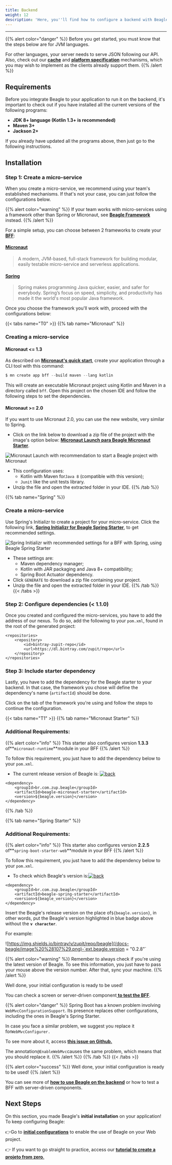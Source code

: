 ```yaml
---
title: Backend
weight: 12
description: 'Here, you''ll find how to configure a backend with Beagle.'
---
```


---

{{% alert color="danger" %}}
Before you get started, you must know that the steps below are for JVM languages. 

For other languages, your server needs to serve JSON following our API. Also, check out our [**cache**](../../../../../../../../resources/cache/) and [**platform specification**](../../../../../../../../resources/components/platform-sorting) mechanisms, which you may wish to implement as the clients already support them.
{{% /alert %}}

## Requirements 

Before you integrate Beagle to your application to run it on the backend, it's important to check out if you have installed all the current versions of the following programs:

* **JDK 8+ language \(Kotlin 1.3+ is recommended\)**
* **Maven 3+**
* **Jackson 2+**

If you already have updated all the programs above, then just go to the following instructions.

## Installation

### Step 1: Create a micro-service

When you create a micro-service, we recommend using your team's established mechanisms. If that's not your case, you can just follow the configurations below. 

{{% alert color="warning" %}}
If your team works with micro-services using a framework other than Spring or Micronaut, see [**Beagle Framework**](../../../../../../../resources/customization/beagle-for-backend/) instead.
{{% /alert %}}

For a simple setup, you can choose between 2 frameworks to create your [**BFF**](../../../../../../principais-conceitos#backend-for-frontend): 

#### [Micronaut](https://micronaut.io/) 

> A modern, JVM-based, full-stack framework for building modular, easily testable micro-service and serverless applications.

#### [Spring](https://spring.io/)

> Spring makes programming Java quicker, easier, and safer for everybody. Spring’s focus on speed, simplicity, and productivity has made it the world's most popular Java framework.

Once you choose the framework you'll work with, proceed with the configurations below:

{{< tabs name="T0" >}}
{{% tab name="Micronaut" %}}
### Creating a micro-service

#### Micronaut &lt;= 1.3

As described on [**Micronaut's quick start**](https://docs.micronaut.io/1.3.3/guide/index.html#quickStart), create your application through a CLI tool with this command: 

```kotlin
$ mn create app bff --build maven --lang kotlin
```

This will create an executable Micronaut project using Kotlin and Maven in a directory called `bff`. Open this project on the chosen IDE and follow the following steps to set the dependencies.

#### Micronaut &gt;= 2.0

If you want to use Micronaut 2.0, you can use the new website, very similar to Spring. 

* Click on the link below to download a zip file of the project with the image's option below:  [**Micronaut Launch para Beagle Micronaut Starter**](https://launch.micronaut.io/create/DEFAULT/com.example.bff?lang=kotlin&build=maven&test=junit&javaVersion=JDK_8).

![Micronaut Launch with recommendation to start a Beagle project with Micronaut](/docs-beagle/image%20%28108%29.png)

* This configuration uses: 
  * Kotlin with Maven for`Java 8` \(compatible with this version\);
  * `Junit` like the unit tests library. 
* Unzip the file and open the extracted folder in your IDE.
{{% /tab %}}

{{% tab name="Spring" %}}
### Create a micro-service

Use Spring's Initializr to create a project for your micro-service. Click the following link, [**Spring Initializr for Beagle Spring Starter**](https://start.spring.io/#!type=maven-project&language=kotlin&packaging=jar&jvmVersion=1.8&groupId=com.example&artifactId=bff&name=bff&description=Demo%20project%20for%20Beagle%20BFF%20using%20Spring%20Boot&packageName=com.example.bff&dependencies=actuator),  to get recommended settings.

![Spring Initializr with recommended settings for a BFF with Spring, using Beagle Spring Starter](/docs-beagle/image%20%288%29.png)

* These settings are: 
  * Maven dependency manager;
  * Kotlin with JAR packaging and Java 8+ compatibility;
  * Spring Boot Actuator dependency.
* Click `GENERATE` to download a zip file containing your project.
* Unzip the file and open the extracted folder in your IDE.
{{% /tab %}}
{{< /tabs >}}

### Step 2: Configure dependencies \(&lt; 1.1.0\)

Once you created and configured the micro-services, you have to add the address of our nexus. To do so, add the following to your `pom.xml`, found in the root of the generated project:


```markup
<repositories>
    <repository>
        <id>bintray-zupit-repo</id>
        <url>https://dl.bintray.com/zupit/repo</url>
    </repository>
</repositories>
```


### Step 3: Include starter dependency

Lastly, you have to add the dependency for the Beagle starter to your backend. In that case, the framework you chose will define the dependency's name \(`artifactId`\) should be done.

Click on the tab of the framework you're using and follow the steps to continue the configuration.

{{< tabs name="T1" >}}
{{% tab name="Micronaut Starter" %}}
### Additional Requirements:

{{% alert color="info" %}}
This starter also configures version **1.3.3** of**`micronaut-runtime`**module in your BFF
{{% /alert %}}

To follow this requirement, you just have to add the dependency below to your `pom.xml`. 

* The current release version of Beagle is: [![back](https://camo.githubusercontent.com/27998a386042ecb2cae7b9f09ae159bd07c935bd/68747470733a2f2f696d672e736869656c64732e696f2f6d6176656e2d63656e7472616c2f762f62722e636f6d2e7a75702e626561676c652f6672616d65776f726b)](https://mvnrepository.com/artifact/br.com.zup.beagle/framework)


```markup
<dependency>
	<groupId>br.com.zup.beagle</groupId>
	<artifactId>beagle-micronaut-starter</artifactId>
	<version>${beagle.version}</version>
</dependency>
```

{{% /tab %}}

{{% tab name="Spring Starter" %}}
### Additional Requirements:

{{% alert color="info" %}}
This starter also configures version **2.2.5** of**`spring-boot-starter-web`**module in your BFF
{{% /alert %}}

To follow this requirement, you just have to add the dependency below to your `pom.xml`. 

* To check which Beagle's version is:[![back](https://camo.githubusercontent.com/27998a386042ecb2cae7b9f09ae159bd07c935bd/68747470733a2f2f696d672e736869656c64732e696f2f6d6176656e2d63656e7472616c2f762f62722e636f6d2e7a75702e626561676c652f6672616d65776f726b)](https://mvnrepository.com/artifact/br.com.zup.beagle/framework)


```markup
<dependency>
	<groupId>br.com.zup.beagle</groupId>
	<artifactId>beagle-spring-starter</artifactId>
	<version>${beagle_version}</version>
</dependency>
```


Insert the Beagle's release version on the place of`${beagle.version}`, in other words, put the Beagle's version highlighted in blue badge above without the **`v character`**.

For example:

![https://img.shields.io/bintray/v/zupit/repo/beagle](/docs-beagle/image%20%28107%29.png)-`ext.beagle.version = "0.2.8"`

{{% alert color="warning" %}}
Remember to always check if you're using the latest version of Beagle. To see this information, you just have to pass your mouse above the version number. After that, sync your machine.
{{% /alert %}}

Well done, your initial configuration is ready to be used! 

You can check a screen or server-driven component[ **to test the BFF**](../using-beagle/). 

{{% alert color="danger" %}}
Spring Boot has a known problem involving `WebMvcConfigurationSupport`. Its presence replaces other configurations, including the ones in Beagle's Spring Starter.

In case you face a similar problem, we suggest you replace it for`WebMvcConfigurer.`   
  
To see more about it, access [**this issue on Github.**](%20https://github.com/spring-projects/spring-boot/issues/12751.)  
  
The annotation`@EnableWebMvc`causes the same problem, which means that you should replace it.
{{% /alert %}}
{{% /tab %}}
{{< /tabs >}}

{{% alert color="success" %}}
Well done, your initial configuration is ready to be used! 
{{% /alert %}}

You can see more of [**how to use Beagle on the backend**](../../../../../../using-beagle/backend) or how to test a BFF with server-driven components.

## **Next Steps** 

On this section, you made Beagle's **initial installation** on your application!  
To keep configuring Beagle:

👉Go to [**initial configurations**](../using-beagle/backend) to enable the use of Beagle on your Web project.

👉 If you want to go straight to practice, access our [**tutorial to create a projeto from zero**.](../../new-project/exemplo-de-projeto-backend-com-beagle)

